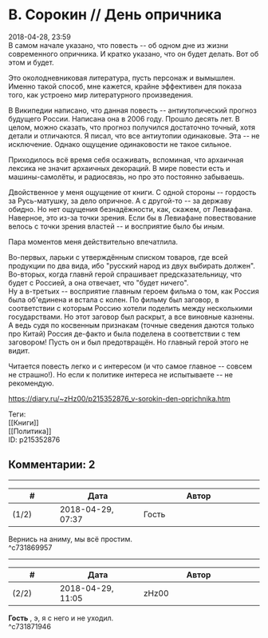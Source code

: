 В. Сорокин // День опричника
============================

  
2018-04-28, 23:59  
 В самом начале указано, что повесть -- об одном дне из жизни современного опричника. И кратко указано, что он будет делать. Вот об этом и будет.   
   
 Это околодневниковая литература, пусть персонаж и вымышлен. Именно такой способ, мне кажется, крайне эффективен для показа того, как устроено мир литературного произведения.   
   
 В Википедии написано, что данная повесть -- антиутопический прогноз будущего России. Написана она в 2006 году. Прошло десять лет. В целом, можно сказать, что прогноз получился достаточно точный, хотя детали и отличаются. Я писал, что все антиутопии одинаковые. Эта -- не исключение. Однако ощущение одинаковости не такое сильное.   
   
 Приходилось всё время себя осаживать, вспоминая, что архаичная лексика не значит архаичных декораций. В мире повести есть и машины-самолёты, и радиосвязь, но про это постоянно забываешь.   
   
 Двойственное у меня ощущение от книги. С одной стороны -- гордость за Русь-матушку, за дело опричное. А с другой-то -- за державу обидно. Но нет ощущения безнадёжности, как, скажем, от Левиафана. Наверное, это из-за точки зрения. Если бы в Левиафане повествование велось с точки зрения властей -- и восприятие было бы иным.   
   
 Пара моментов меня действительно впечатлила.   
   
 Во-первых, ларьки с утверждённым списком товаров, где всей продукции по два вида, ибо "русский народ из двух выбирать должен".   
 Во-вторых, когда главнй герой спрашивает предсказательницу, что будет с Россией, а она отвечает, что "будет ничего".   
 Ну а в-третьих -- восприятие главным героем фильма о том, как Россия была об'единена и встала с колен. По фильму был заговор, в соответствии с которым Россию хотели поделить между несколькими государствами. Но этот заговор был раскрыт, а все виновные казнены. А ведь судя по косвенным признакам (точные сведения даются только про Китай) Россия де-факто и была поделена в соответствии с тем заговором! Пусть он и был предотвращён. Но главный герой этого не видит.   
   
 Читается повесть легко и с интересом (и что самое главное -- совсем не страшно!). Но если к политике интереса не испытываете -- не рекомендую.   
  
<https://diary.ru/~zHz00/p215352876_v-sorokin-den-oprichnika.htm>  
  
Теги:  
[[Книги]]  
[[Политика]]  
ID: p215352876  


Комментарии: 2
--------------

  


---



|         #         |              Дата              |                     Автор                     |           ID           |
| --- | --- | --- | --- |
| (1/2) | 2018-04-29, 07:37 | Гость | c731869957 |

  
 Вернись на аниму, мы всё простим.   
 ^c731869957

---



|         #         |              Дата              |                     Автор                     |           ID           |
| --- | --- | --- | --- |
| (2/2) | 2018-04-29, 11:05 | zHz00 | c731871946 |

  
  **Гость**  , э, я с него и не уходил.   
 ^c731871946